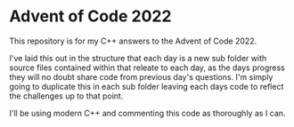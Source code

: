 # Advent of Code 2022

This repository is for my C++ answers to the Advent of Code 2022.

I've laid this out in the structure that each day is a new sub folder with source files contained within that releate to each day, as the days progress they will no doubt share code from previous day's questions. I'm simply going to duplicate this in each sub folder leaving each days code to reflect the challenges up to that point. 

I'll be using modern C++ and commenting this code as thoroughly as I can.


